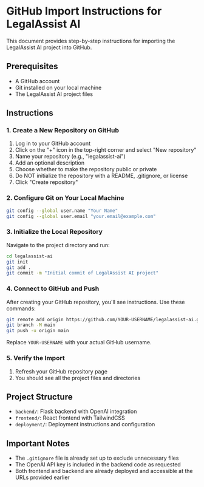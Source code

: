 # GitHub Import Instructions for LegalAssist AI

This document provides step-by-step instructions for importing the LegalAssist AI project into GitHub.

## Prerequisites
- A GitHub account
- Git installed on your local machine
- The LegalAssist AI project files

## Instructions

### 1. Create a New Repository on GitHub
1. Log in to your GitHub account
2. Click on the "+" icon in the top-right corner and select "New repository"
3. Name your repository (e.g., "legalassist-ai")
4. Add an optional description
5. Choose whether to make the repository public or private
6. Do NOT initialize the repository with a README, .gitignore, or license
7. Click "Create repository"

### 2. Configure Git on Your Local Machine
```bash
git config --global user.name "Your Name"
git config --global user.email "your.email@example.com"
```

### 3. Initialize the Local Repository
Navigate to the project directory and run:
```bash
cd legalassist-ai
git init
git add .
git commit -m "Initial commit of LegalAssist AI project"
```

### 4. Connect to GitHub and Push
After creating your GitHub repository, you'll see instructions. Use these commands:
```bash
git remote add origin https://github.com/YOUR-USERNAME/legalassist-ai.git
git branch -M main
git push -u origin main
```

Replace `YOUR-USERNAME` with your actual GitHub username.

### 5. Verify the Import
1. Refresh your GitHub repository page
2. You should see all the project files and directories

## Project Structure
- `backend/`: Flask backend with OpenAI integration
- `frontend/`: React frontend with TailwindCSS
- `deployment/`: Deployment instructions and configuration

## Important Notes
- The `.gitignore` file is already set up to exclude unnecessary files
- The OpenAI API key is included in the backend code as requested
- Both frontend and backend are already deployed and accessible at the URLs provided earlier

